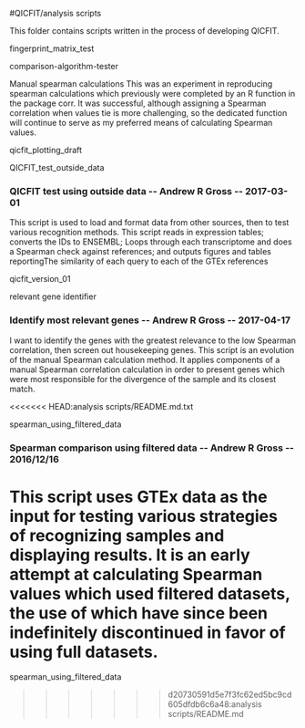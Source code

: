 #QICFIT/analysis scripts

This folder contains scripts written in the process of developing QICFIT.

fingerprint_matrix_test

comparison-algorithm-tester

Manual spearman calculations
This was an experiment in reproducing spearman calculations which previously were completed by an R function in the package corr.  It was successful, although assigning a Spearman correlation when values tie is more challenging, so the dedicated function will continue to serve as my preferred means of calculating Spearman values.

qicfit_plotting_draft

QICFIT_test_outside_data
### QICFIT test using outside data -- Andrew R Gross -- 2017-03-01
This script is used to load and format data from other sources, then to test various recognition methods. This script reads in expression tables; converts the IDs to ENSEMBL; Loops through each transcriptome and does a Spearman check against references; and outputs figures and tables reportingThe similarity of each query to each of the GTEx references

qicfit_version_01

relevant gene identifier
### Identify most relevant genes -- Andrew R Gross -- 2017-04-17
I want to identify the genes with the greatest relevance to the low Spearman correlation, then screen out housekeeping genes.
This script is an evolution of the manual Spearman calculation method.  It applies components of a manual Spearman correlation calculation in order to present genes which were most responsible for the divergence of the sample and its closest match.

<<<<<<< HEAD:analysis scripts/README.md.txt

spearman_using_filtered_data
### Spearman comparison using filtered data -- Andrew R Gross -- 2016/12/16 
This script uses GTEx data as the input for testing various strategies of recognizing samples and displaying results.  It is an early attempt at calculating Spearman values which used filtered datasets, the use of which have since been indefinitely discontinued in favor of using full datasets.
=======
spearman_using_filtered_data
>>>>>>> d20730591d5e7f3fc62ed5bc9cd605dfdb6c6a48:analysis scripts/README.md
